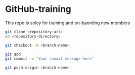 # GitHub-training
This repo is soley for training and on-baording new members



```bash
git clone <repository-url>
cd <repository-directory>
```

```bash
git checkout -b <branch-name>
```

```bash
git add .
git commit -m "Your commit message here"
```

```bash
git push origin <branch-name>
```
